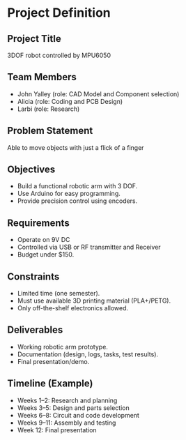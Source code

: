 # Project Definition

## Project Title
3DOF robot controlled by MPU6050

## Team Members
- John Yalley (role: CAD Model and Component selection)
- Alicia  (role: Coding and PCB Design)
- Larbi  (role: Research)

## Problem Statement
Able to move objects with just a flick of a finger 

## Objectives
- Build a functional robotic arm with 3 DOF.
- Use Arduino for easy programming.
- Provide precision control using encoders.

## Requirements
- Operate on 9V DC
- Controlled via USB or RF transmitter and Receiver
- Budget under $150.

## Constraints
- Limited time (one semester).
- Must use available 3D printing material (PLA+/PETG).
- Only off-the-shelf electronics allowed.

## Deliverables
- Working robotic arm prototype.
- Documentation (design, logs, tasks, test results).
- Final presentation/demo.

## Timeline (Example)
- Weeks 1–2: Research and planning
- Weeks 3–5: Design and parts selection
- Weeks 6–8: Circuit and code development
- Weeks 9–11: Assembly and testing
- Week 12: Final presentation
